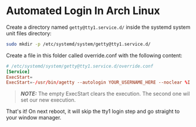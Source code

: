 # Automated Login In Arch Linux

Create a directory named `getty@tty1.service.d/` inside the systemd system unit files directory:

```bash
sudo mkdir -p /etc/systemd/system/getty@tty1.service.d/
```

Create a file in this folder called override.conf with the following content:

```conf
# /etc/systemd/system/getty@tty1.service.d/override.conf
[Service]
ExecStart=
ExecStart=-/usr/bin/agetty --autologin YOUR_USERNAME_HERE --noclear %I $TERM
```
> **_NOTE:_**  The empty ExecStart clears the execution. The second one wil set our new execution.

That's it! On next reboot, it will skip the tty1 login step and go straight to your window manager.